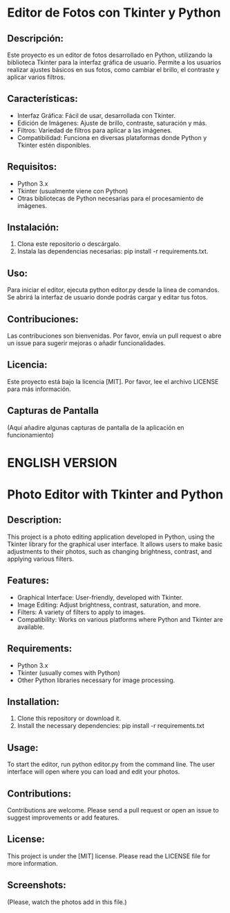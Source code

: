 # Editor de Fotos con Tkinter y Python

## Descripción:
Este proyecto es un editor de fotos desarrollado en Python, utilizando la biblioteca Tkinter para la interfaz gráfica de usuario. 
Permite a los usuarios realizar ajustes básicos en sus fotos, como cambiar el brillo, el contraste y aplicar varios filtros.

## Características:
- Interfaz Gráfica: Fácil de usar, desarrollada con Tkinter.
- Edición de Imágenes: Ajuste de brillo, contraste, saturación y más.
- Filtros: Variedad de filtros para aplicar a las imágenes.
- Compatibilidad: Funciona en diversas plataformas donde Python y Tkinter estén disponibles.

## Requisitos:
- Python 3.x
- Tkinter (usualmente viene con Python)
- Otras bibliotecas de Python necesarias para el procesamiento de imágenes.

## Instalación:
1. Clona este repositorio o descárgalo.
2. Instala las dependencias necesarias: pip install -r requirements.txt.

## Uso:
Para iniciar el editor, ejecuta python editor.py desde la línea de comandos. Se abrirá la interfaz de usuario donde podrás cargar y editar tus fotos.

## Contribuciones:
Las contribuciones son bienvenidas. Por favor, envía un pull request o abre un issue para sugerir mejoras o añadir funcionalidades.

## Licencia:
Este proyecto está bajo la licencia [MIT]. Por favor, lee el archivo LICENSE para más información.

## Capturas de Pantalla
(Aquí añadire algunas capturas de pantalla de la aplicación en funcionamiento)

# ENGLISH VERSION 

# Photo Editor with Tkinter and Python

## Description:
This project is a photo editing application developed in Python, using the Tkinter library for the graphical user interface. It allows users to make basic adjustments to their photos, such as changing brightness, contrast, and applying various filters.

## Features:
- Graphical Interface: User-friendly, developed with Tkinter.
- Image Editing: Adjust brightness, contrast, saturation, and more.
- Filters: A variety of filters to apply to images.
- Compatibility: Works on various platforms where Python and Tkinter are available.

## Requirements:
- Python 3.x
- Tkinter (usually comes with Python)
- Other Python libraries necessary for image processing.

## Installation:
1. Clone this repository or download it.
2. Install the necessary dependencies: pip install -r requirements.txt

## Usage:
To start the editor, run python editor.py from the command line. The user interface will open where you can load and edit your photos.

## Contributions:
Contributions are welcome. Please send a pull request or open an issue to suggest improvements or add features.

## License:
This project is under the [MIT] license. Please read the LICENSE file for more information.

## Screenshots:
(Please, watch the photos add in this file.)
